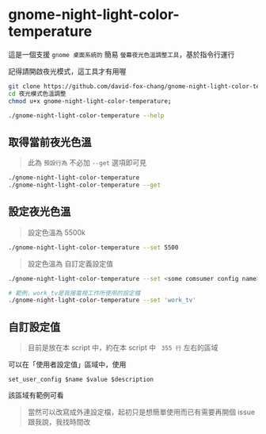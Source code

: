 # gnome-night-light-color-temperature

這是一個支援 `gnome 桌面系統的` 簡易 `螢幕夜光色溫調整工具`，基於指令行運行

記得請開啟夜光模式，這工具才有用喔

```bash
git clone https://github.com/david-fox-chang/gnome-night-light-color-temperature.git 夜光模式色溫調整
cd 夜光模式色溫調整
chmod u+x gnome-night-light-color-temperature;

./gnome-night-light-color-temperature --help
```

## 取得當前夜光色溫

> 此為 `預設行為` 不必加 `--get` 選項即可見

```bash
./gnome-night-light-color-temperature
./gnome-night-light-color-temperature --get
```

## 設定夜光色溫

> 設定色溫為 5500k

```bash
./gnome-night-light-color-temperature --set 5500
```

> 設定色溫為 自訂定義設定值

```bash
./gnome-night-light-color-temperature --set <some comsumer config name>

# 範例，work_tv是我接電視工作所使用的設定檔
./gnome-night-light-color-temperature --set 'work_tv'
```

## 自訂設定值

> 目前是放在本 script 中，約在本 script 中 ` 355 行` 左右的區域

可以在「使用者設定值」區域中，使用

`set_user_config $name $value $description`

該區域有範例可看

> 當然可以改寫成外連設定檔，起初只是想簡單使用而已有需要再開個 issue 跟我說，我找時間改
